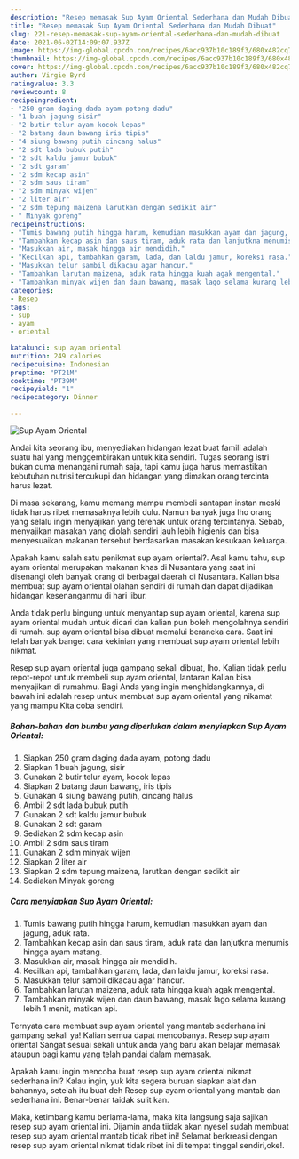 ```yaml
---
description: "Resep memasak Sup Ayam Oriental Sederhana dan Mudah Dibuat"
title: "Resep memasak Sup Ayam Oriental Sederhana dan Mudah Dibuat"
slug: 221-resep-memasak-sup-ayam-oriental-sederhana-dan-mudah-dibuat
date: 2021-06-02T14:09:07.937Z
image: https://img-global.cpcdn.com/recipes/6acc937b10c189f3/680x482cq70/sup-ayam-oriental-foto-resep-utama.jpg
thumbnail: https://img-global.cpcdn.com/recipes/6acc937b10c189f3/680x482cq70/sup-ayam-oriental-foto-resep-utama.jpg
cover: https://img-global.cpcdn.com/recipes/6acc937b10c189f3/680x482cq70/sup-ayam-oriental-foto-resep-utama.jpg
author: Virgie Byrd
ratingvalue: 3.3
reviewcount: 8
recipeingredient:
- "250 gram daging dada ayam potong dadu"
- "1 buah jagung sisir"
- "2 butir telur ayam kocok lepas"
- "2 batang daun bawang iris tipis"
- "4 siung bawang putih cincang halus"
- "2 sdt lada bubuk putih"
- "2 sdt kaldu jamur bubuk"
- "2 sdt garam"
- "2 sdm kecap asin"
- "2 sdm saus tiram"
- "2 sdm minyak wijen"
- "2 liter air"
- "2 sdm tepung maizena larutkan dengan sedikit air"
- " Minyak goreng"
recipeinstructions:
- "Tumis bawang putih hingga harum, kemudian masukkan ayam dan jagung, aduk rata."
- "Tambahkan kecap asin dan saus tiram, aduk rata dan lanjutkna menumis hingga ayam matang."
- "Masukkan air, masak hingga air mendidih."
- "Kecilkan api, tambahkan garam, lada, dan laldu jamur, koreksi rasa."
- "Masukkan telur sambil dikacau agar hancur."
- "Tambahkan larutan maizena, aduk rata hingga kuah agak mengental."
- "Tambahkan minyak wijen dan daun bawang, masak lago selama kurang lebih 1 menit, matikan api."
categories:
- Resep
tags:
- sup
- ayam
- oriental

katakunci: sup ayam oriental 
nutrition: 249 calories
recipecuisine: Indonesian
preptime: "PT21M"
cooktime: "PT39M"
recipeyield: "1"
recipecategory: Dinner

---
```



![Sup Ayam Oriental](https://img-global.cpcdn.com/recipes/6acc937b10c189f3/680x482cq70/sup-ayam-oriental-foto-resep-utama.jpg)

Andai kita seorang ibu, menyediakan hidangan lezat buat famili adalah suatu hal yang menggembirakan untuk kita sendiri. Tugas seorang istri bukan cuma menangani rumah saja, tapi kamu juga harus memastikan kebutuhan nutrisi tercukupi dan hidangan yang dimakan orang tercinta harus lezat.

Di masa  sekarang, kamu memang mampu membeli santapan instan meski tidak harus ribet memasaknya lebih dulu. Namun banyak juga lho orang yang selalu ingin menyajikan yang terenak untuk orang tercintanya. Sebab, menyajikan masakan yang diolah sendiri jauh lebih higienis dan bisa menyesuaikan makanan tersebut berdasarkan masakan kesukaan keluarga. 



Apakah kamu salah satu penikmat sup ayam oriental?. Asal kamu tahu, sup ayam oriental merupakan makanan khas di Nusantara yang saat ini disenangi oleh banyak orang di berbagai daerah di Nusantara. Kalian bisa membuat sup ayam oriental olahan sendiri di rumah dan dapat dijadikan hidangan kesenanganmu di hari libur.

Anda tidak perlu bingung untuk menyantap sup ayam oriental, karena sup ayam oriental mudah untuk dicari dan kalian pun boleh mengolahnya sendiri di rumah. sup ayam oriental bisa dibuat memalui beraneka cara. Saat ini telah banyak banget cara kekinian yang membuat sup ayam oriental lebih nikmat.

Resep sup ayam oriental juga gampang sekali dibuat, lho. Kalian tidak perlu repot-repot untuk membeli sup ayam oriental, lantaran Kalian bisa menyajikan di rumahmu. Bagi Anda yang ingin menghidangkannya, di bawah ini adalah resep untuk membuat sup ayam oriental yang nikamat yang mampu Kita coba sendiri.

<!--inarticleads1-->

##### Bahan-bahan dan bumbu yang diperlukan dalam menyiapkan Sup Ayam Oriental:

1. Siapkan 250 gram daging dada ayam, potong dadu
1. Siapkan 1 buah jagung, sisir
1. Gunakan 2 butir telur ayam, kocok lepas
1. Siapkan 2 batang daun bawang, iris tipis
1. Gunakan 4 siung bawang putih, cincang halus
1. Ambil 2 sdt lada bubuk putih
1. Gunakan 2 sdt kaldu jamur bubuk
1. Gunakan 2 sdt garam
1. Sediakan 2 sdm kecap asin
1. Ambil 2 sdm saus tiram
1. Gunakan 2 sdm minyak wijen
1. Siapkan 2 liter air
1. Siapkan 2 sdm tepung maizena, larutkan dengan sedikit air
1. Sediakan  Minyak goreng




<!--inarticleads2-->

##### Cara menyiapkan Sup Ayam Oriental:

1. Tumis bawang putih hingga harum, kemudian masukkan ayam dan jagung, aduk rata.
1. Tambahkan kecap asin dan saus tiram, aduk rata dan lanjutkna menumis hingga ayam matang.
1. Masukkan air, masak hingga air mendidih.
1. Kecilkan api, tambahkan garam, lada, dan laldu jamur, koreksi rasa.
1. Masukkan telur sambil dikacau agar hancur.
1. Tambahkan larutan maizena, aduk rata hingga kuah agak mengental.
1. Tambahkan minyak wijen dan daun bawang, masak lago selama kurang lebih 1 menit, matikan api.




Ternyata cara membuat sup ayam oriental yang mantab sederhana ini gampang sekali ya! Kalian semua dapat mencobanya. Resep sup ayam oriental Sangat sesuai sekali untuk anda yang baru akan belajar memasak ataupun bagi kamu yang telah pandai dalam memasak.

Apakah kamu ingin mencoba buat resep sup ayam oriental nikmat sederhana ini? Kalau ingin, yuk kita segera buruan siapkan alat dan bahannya, setelah itu buat deh Resep sup ayam oriental yang mantab dan sederhana ini. Benar-benar taidak sulit kan. 

Maka, ketimbang kamu berlama-lama, maka kita langsung saja sajikan resep sup ayam oriental ini. Dijamin anda tiidak akan nyesel sudah membuat resep sup ayam oriental mantab tidak ribet ini! Selamat berkreasi dengan resep sup ayam oriental nikmat tidak ribet ini di tempat tinggal sendiri,oke!.

